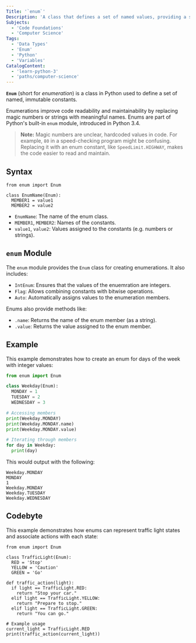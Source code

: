 ```yaml
---
Title: '`enum`'
Description: 'A class that defines a set of named values, providing a structured way to represent constant values in a readable manner.'
Subjects:
  - 'Code Foundations'
  - 'Computer Science'
Tags:
  - 'Data Types'
  - 'Enum'
  - 'Python'
  - 'Variables'
CatalogContent:
  - 'learn-python-3'
  - 'paths/computer-science'
---
```


**`Enum`** (short for _enumeration_) is a class in Python used to define a set of named, immutable constants.

Enumerations improve code readability and maintainability by replacing magic numbers or strings with meaningful names. Enums are part of Python's built-in `enum` module, introduced in Python 3.4.

> **Note:** Magic numbers are unclear, hardcoded values in code. For example, `80` in a speed-checking program might be confusing. Replacing it with an enum constant, like `SpeedLimit.HIGHWAY`, makes the code easier to read and maintain.

## Syntax

```pseudo
from enum import Enum

class EnumName(Enum):
  MEMBER1 = value1
  MEMBER2 = value2
```

- `EnumName`: The name of the enum class.
- `MEMBER1`, `MEMBER2`: Names of the constants.
- `value1`, `value2`: Values assigned to the constants (e.g. numbers or strings).

## `enum` Module

The `enum` module provides the `Enum` class for creating enumerations. It also includes:

- `IntEnum`: Ensures that the values of the enuemration are integers.
- `Flag`: Allows combining constants with bitwise operations.
- `Auto`: Automatically assigns values to the enumeration members.

Enums also provide methods like:

- `.name`: Returns the name of the enum member (as a string).
- `.value`: Returns the value assigned to the enum member.

## Example

This example demonstrates how to create an enum for days of the week with integer values:

```py
from enum import Enum

class Weekday(Enum):
  MONDAY = 1
  TUESDAY = 2
  WEDNESDAY = 3

# Accessing members
print(Weekday.MONDAY)
print(Weekday.MONDAY.name)
print(Weekday.MONDAY.value)

# Iterating through members
for day in Weekday:
  print(day)
```

This would output with the following:

```shell
Weekday.MONDAY
MONDAY
1
Weekday.MONDAY
Weekday.TUESDAY
Weekday.WEDNESDAY
```

## Codebyte

This example demonstrates how enums can represent traffic light states and associate actions with each state:

```codebyte/python
from enum import Enum

class TrafficLight(Enum):
  RED = 'Stop'
  YELLOW = 'Caution'
  GREEN = 'Go'

def traffic_action(light):
  if light == TrafficLight.RED:
    return "Stop your car."
  elif light == TrafficLight.YELLOW:
    return "Prepare to stop."
  elif light == TrafficLight.GREEN:
    return "You can go."

# Example usage
current_light = TrafficLight.RED
print(traffic_action(current_light))
```
